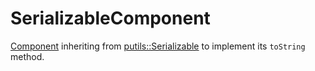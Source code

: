 # SerializableComponent

[Component](Component.md) inheriting from [putils::Serializable](https://github.com/phiste/putils/blob/master/reflection/Serializable.md) to implement its `toString` method.
